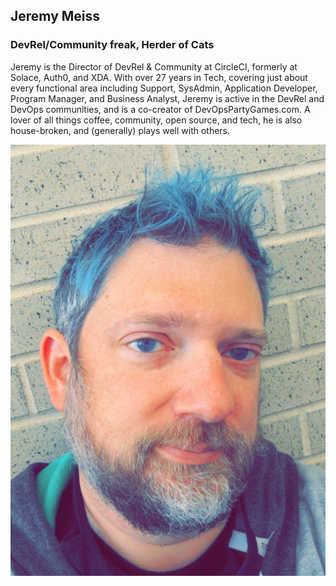 ## Jeremy Meiss
### DevRel/Community freak, Herder of Cats
Jeremy is the Director of DevRel & Community at CircleCI, formerly at Solace, Auth0, and XDA. With over 27 years in Tech, covering just about every functional area including Support, SysAdmin, Application Developer, Program Manager, and Business Analyst, Jeremy is active in the DevRel and DevOps communities, and is a co-creator of DevOpsPartyGames.com. A lover of all things coffee, community, open source, and tech, he is also house-broken, and (generally) plays well with others. 

![Headshot](https://github.com/jerdog/speaking/blob/master/headshots/another_blue.jpg)
